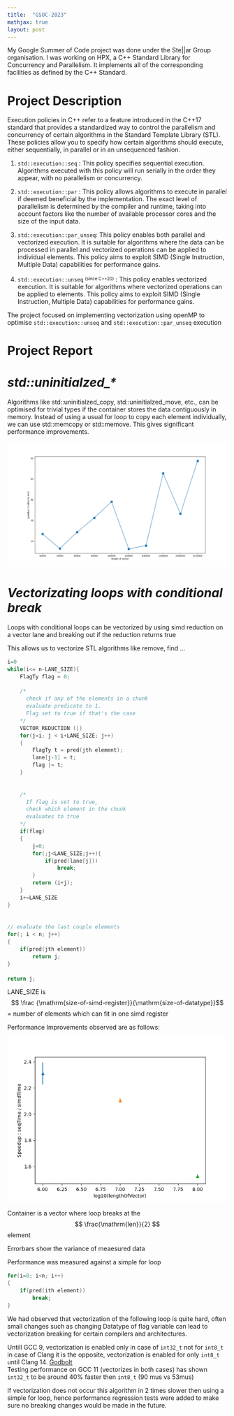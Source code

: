 ```yaml
---
title:  "GSOC-2023"
mathjax: true
layout: post
---
```


My Google Summer of Code project was done under the Ste\|\|ar Group organisation. I was working on HPX, a C++ Standard Library for Concurrency and Parallelism. It implements all of the corresponding facilities as defined by the C++ Standard. 


# Project Description
Execution policies in C++ refer to a feature introduced in the C++17 standard that provides a standardized way to control the parallelism and concurrency of certain algorithms in the Standard Template Library (STL). These policies allow you to specify how certain algorithms should execute, either sequentially, in parallel or in an unsequenced fashion.

1. `std::execution::seq` : This policy specifies sequential execution. Algorithms executed with this policy will run serially in the order they appear, with no parallelism or concurrency.

2. `std::execution::par` : This policy allows algorithms to execute in parallel if deemed beneficial by the implementation. The exact level of parallelism is determined by the compiler and runtime, taking into account factors like the number of available processor cores and the size of the input data.

3. `std::execution::par_unseq`: This policy enables both parallel and vectorized execution. It is suitable for algorithms where the data can be processed in parallel and vectorized operations can be applied to individual elements. This policy aims to exploit SIMD (Single Instruction, Multiple Data) capabilities for performance gains.

4. `std::execution::unseq` <sup><sub>(since C++20)</sub></sup> : This policy enables vectorized execution. It is suitable for algorithms where vectorized operations can be applied to elements. This policy aims to exploit SIMD (Single Instruction, Multiple Data) capabilities for performance gains.

The project focused on implementing vectorization using openMP to optimise `std::execution::unseq` and `std::execution::par_unseq` execution

# Project Report



# <i>std::uninitialzed_*</i>

Algorithms like std::uninitialzed_copy, std::uninitialzed_move, etc., can be optimised for trivial types if the container stores the data contiguously in memory. Instead of using a usual for loop to copy each element individually, we can use std::memcopy or std::memove. This gives significant performance improvements.

![uninit](/assets/std::uninitialzed_*.png)


# <i>Vectorizating loops with conditional break</i>
Loops with conditional loops can be vectorized by using simd reduction on a vector lane and breaking out if the reduction returns true

This allows us to vectorize STL algorithms like remove, find ...


```cpp
i=0
while(i<= n-LANE_SIZE){
    FlagTy flag = 0;

    /*
      check if any of the elements in a chunk
      evaluate predicate to 1.
      Flag set to true if that's the case
    */
    VECTOR_REDUCTION (|)
    for(j=i; j < i+LANE_SIZE; j++)
    {
        FlagTy t = pred(jth element);
        lane[j-1] = t;
        flag |= t;
    }


    /*
      If flag is set to true,
      check which element in the chunk
      evaluates to true
    */
    if(flag)
    {
        j=0;
        for(;j<LANE_SIZE;j++){
            if(pred(lane[j]))
                break;
        }
        return (i+j);
    }
    i+=LANE_SIZE
}


// evaluate the last couple elements
for(; i < n; j++)
{
    if(pred(jth element))
        return j;
}

return j;
``` 

LANE_SIZE is $$ \frac {\mathrm{size-of-simd-register}}{\mathrm{size-of-datatype}}$$ = number of elements which can fit in one simd register

Performance Improvements observed are as follows: 

![simd_helper](/assets/simd_helper.png)

Container is a vector where loop breaks at the $$ \frac{\mathrm{len}}{2} $$ element

Errorbars show the variance of meaesured data

Performance was measured against a simple for loop
```cpp
for(i=0; i<n; i++)
{ 
    if(pred(ith element))
        break;
}
```

We had observed that vectorization of the following loop is quite hard, often small changes such as changing Datatype of flag variable can lead to vectorization breaking for certain compilers and architectures.

Untill GCC 9, vectorization is enabled only in case of `int32_t` not for `int8_t`
in case of Clang it is the opposite, vectorization is enabled for only `int8_t` until Clang 14. [Godbolt](https://godbolt.org/z/rronrG154) \
Testing performance on GCC 11 (vectorizes in both cases) has shown `int32_t` to be around 40% faster then `int8_t` (90 mus vs 53mus)

If vectorization does not occur this algorithm in 2 times slower then using a simple for loop, hence performance regression tests were added to make sure no breaking changes would be made in the future.
